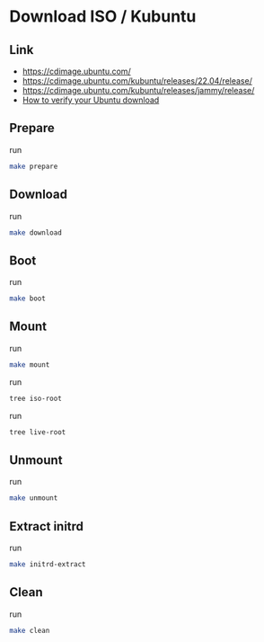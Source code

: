 
# Download ISO / Kubuntu


## Link

* https://cdimage.ubuntu.com/
* https://cdimage.ubuntu.com/kubuntu/releases/22.04/release/
* https://cdimage.ubuntu.com/kubuntu/releases/jammy/release/
* [How to verify your Ubuntu download](https://ubuntu.com/tutorials/how-to-verify-ubuntu#1-overview)


## Prepare

run

``` sh
make prepare
```


## Download

run

``` sh
make download
```


## Boot

run

``` sh
make boot
```


## Mount

run

``` sh
make mount
```

run

``` sh
tree iso-root
```

run

``` sh
tree live-root
```


## Unmount

run

``` sh
make unmount
```


## Extract initrd

run

``` sh
make initrd-extract
```

## Clean

run

``` sh
make clean
```

